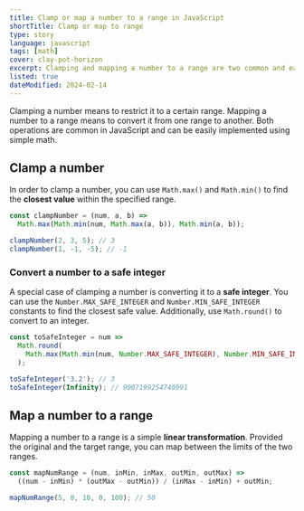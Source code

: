 ```yaml
---
title: Clamp or map a number to a range in JavaScript
shortTitle: Clamp or map to range
type: story
language: javascript
tags: [math]
cover: clay-pot-horizon
excerpt: Clamping and mapping a number to a range are two common and easily confused operations. Learn how to perform each in JavaScript.
listed: true
dateModified: 2024-02-14
---
```


Clamping a number means to restrict it to a certain range. Mapping a number to a range means to convert it from one range to another. Both operations are common in JavaScript and can be easily implemented using simple math.

## Clamp a number

In order to clamp a number, you can use `Math.max()` and `Math.min()` to find the **closest value** within the specified range.

```js
const clampNumber = (num, a, b) =>
  Math.max(Math.min(num, Math.max(a, b)), Math.min(a, b));

clampNumber(2, 3, 5); // 3
clampNumber(1, -1, -5); // -1
```

### Convert a number to a safe integer

A special case of clamping a number is converting it to a **safe integer**. You can use the `Number.MAX_SAFE_INTEGER` and `Number.MIN_SAFE_INTEGER` constants to find the closest safe value. Additionally, use `Math.round()` to convert to an integer.

```js
const toSafeInteger = num =>
  Math.round(
    Math.max(Math.min(num, Number.MAX_SAFE_INTEGER), Number.MIN_SAFE_INTEGER)
  );

toSafeInteger('3.2'); // 3
toSafeInteger(Infinity); // 9007199254740991
```

## Map a number to a range

Mapping a number to a range is a simple **linear transformation**. Provided the original and the target range, you can map between the limits of the two ranges.

```js
const mapNumRange = (num, inMin, inMax, outMin, outMax) =>
  ((num - inMin) * (outMax - outMin)) / (inMax - inMin) + outMin;

mapNumRange(5, 0, 10, 0, 100); // 50
```

